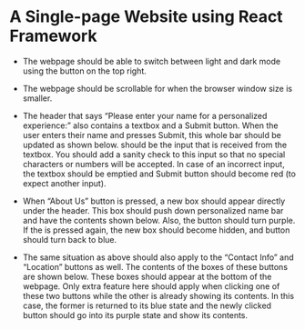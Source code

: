 # A Single-page Website using React Framework

- The webpage should be able to switch between light and dark mode using the button on the top right. 

- The webpage should be scrollable for when the browser window size is smaller. 

- The header that says “Please enter your name for a personalized experience:” also contains a textbox and a Submit button. When the user enters their name and presses Submit, this whole bar should be updated as shown below. <Name> should be the input that is received from the textbox. You should add a sanity check to this input so that no special characters or numbers will be accepted. In case of an incorrect input, the textbox should be emptied and Submit button should become red (to expect another input). 

- When “About Us” button is pressed, a new box should appear directly under the header. This box should push down personalized name bar and have the contents shown below. Also, the button should turn purple. If the is pressed again, the new box should become hidden, and button should turn back to blue. 

- The same situation as above should also apply to the “Contact Info” and “Location” buttons as well. The contents of the boxes of these buttons are shown below. These boxes should appear at the bottom of the webpage. Only extra feature here should apply when clicking one of these two buttons while the other is already showing its contents. In this case, the former is returned to its blue state and the newly clicked button should go into its purple state and show its contents. 
